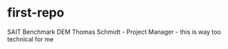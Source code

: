 # first-repo
SAIT Benchmark DEM
Thomas Schmidt - Project Manager - this is way too technical for me
